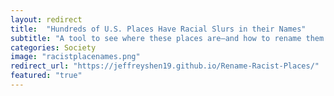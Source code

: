 ```yaml
---
layout: redirect
title:  "Hundreds of U.S. Places Have Racial Slurs in their Names"
subtitle: "A tool to see where these places are—and how to rename them."
categories: Society
image: "racistplacenames.png"
redirect_url: "https://jeffreyshen19.github.io/Rename-Racist-Places/"
featured: "true"
---
```

